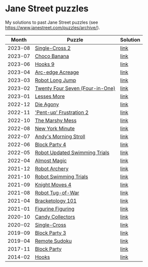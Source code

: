# Jane Street puzzles

My solutions to past Jane Street puzzles (see https://www.janestreet.com/puzzles/archive/). 

Month | Puzzle | Solution
-|-|-
2023-08 | [Single-Cross 2](https://www.janestreet.com/puzzles/single-cross-2-index/)                                 | [link](https://github.com/miguelbper/jane-street-puzzles/blob/main/2023-08-single-cross-2.py)
2023-07 | [Choco Banana](https://www.janestreet.com/puzzles/choco-banana-index/)                                     | [link](https://github.com/miguelbper/jane-street-puzzles/blob/main/2023-07-choco-banana.py)
2023-06 | [Hooks 9](https://www.janestreet.com/puzzles/hooks-9-index/)                                               | [link](https://github.com/miguelbper/jane-street-puzzles/blob/main/2023-06-hooks-9.py)
2023-04 | [Arc-edge Acreage](https://www.janestreet.com/puzzles/arc-edge-acreage-index/)                             | [link](https://github.com/miguelbper/jane-street-puzzles/blob/main/2023-04-arc-edge-acreage.py)
2023-03 | [Robot Long Jump](https://www.janestreet.com/puzzles/robot-long-jump-index/)                               | [link](https://github.com/miguelbper/jane-street-puzzles/blob/main/2023-03-robot-long-jump.py)
2023-02 | [Twenty Four Seven (Four-in-One)](https://www.janestreet.com/puzzles/twenty-four-seven-four-in-one-index/) | [link](https://github.com/miguelbper/jane-street-puzzles/blob/main/2023-02-twenty-four-seven-four-in-one.py)
2023-01 | [Lesses More](https://www.janestreet.com/puzzles/lesses-more-index/)                                       | [link](https://github.com/miguelbper/jane-street-puzzles/blob/main/2023-01-lesses-more.py)
2022-12 | [Die Agony](https://www.janestreet.com/puzzles/die-agony-index/)                                           | [link](https://github.com/miguelbper/jane-street-puzzles/blob/main/2022-12-die-agony.py)
2022-11 | ['Pent-up' Frustration 2](https://www.janestreet.com/puzzles/pent-up-frustration-2-index/)                 | [link](https://github.com/miguelbper/jane-street-puzzles/blob/main/2022-11-pent-up-frustration-2.py)
2022-10 | [The Marshy Mess](https://www.janestreet.com/puzzles/the-marshy-mess-index/)                               | [link](https://github.com/miguelbper/jane-street-puzzles/blob/main/2022-10-the-marshy-mess.py)
2022-08 | [New York Minute](https://www.janestreet.com/puzzles/new-york-minute-index/)                               | [link](https://github.com/miguelbper/jane-street-puzzles/blob/main/2022-08-new-york-minute.py)
2022-07 | [Andy's Morning Stroll](https://www.janestreet.com/puzzles/andys-morning-stroll-index/)                    | [link](https://github.com/miguelbper/jane-street-puzzles/blob/main/2022-07-andys-morning-stroll.py)
2022-06 | [Block Party 4](https://www.janestreet.com/puzzles/block-party-4-index/)                                   | [link](https://github.com/miguelbper/jane-street-puzzles/blob/main/2022-06-block-party-4.py)
2022-05 | [Robot Updated Swimming Trials](https://www.janestreet.com/puzzles/robot-updated-swimming-trials-index/)   | [link](https://github.com/miguelbper/jane-street-puzzles/blob/main/2022-05-robot-updated-swimming-trials.py)
2022-04 | [Almost Magic](https://www.janestreet.com/puzzles/almost-magic-index/)                                     | [link](https://github.com/miguelbper/jane-street-puzzles/blob/main/2022-04-almost-magic.py)
2021-12 | [Robot Archery](https://www.janestreet.com/puzzles/robot-archery-index/)                                   | [link](https://github.com/miguelbper/jane-street-puzzles/blob/main/2021-12-robot-archery.py)
2021-10 | [Robot Swimming Trials](https://www.janestreet.com/puzzles/robot-swimming-trials-index/)                   | [link](https://github.com/miguelbper/jane-street-puzzles/blob/main/2021-10-robot-swimming-trials.py)
2021-09 | [Knight Moves 4](https://www.janestreet.com/puzzles/knight-moves-4-index/)                                 | [link](https://github.com/miguelbper/jane-street-puzzles/blob/main/2021-09-knight-moves-4.py)
2021-08 | [Robot Tug-of-War](https://www.janestreet.com/puzzles/robot-tug-of-war-index/)                             | [link](https://github.com/miguelbper/jane-street-puzzles/blob/main/2021-08-robot-tug-of-war.py)
2021-04 | [Bracketology 101](https://www.janestreet.com/puzzles/bracketology-101-index/)                             | [link](https://github.com/miguelbper/jane-street-puzzles/blob/main/2021-04-bracketology-101.py)
2021-01 | [Figurine Figuring](https://www.janestreet.com/puzzles/figurine-figuring-index/)                           | [link](https://github.com/miguelbper/jane-street-puzzles/blob/main/2021-01-figurine-figuring.py)
2020-10 | [Candy Collectors](https://www.janestreet.com/puzzles/candy-collectors-index/)                             | [link](https://github.com/miguelbper/jane-street-puzzles/blob/main/2020-10-candy-collectors.py)
2020-02 | [Single-Cross](https://www.janestreet.com/puzzles/single-cross-index/)                                     | [link](https://github.com/miguelbper/jane-street-puzzles/blob/main/2020-02-single-cross.py)
2019-09 | [Block Party 3](https://www.janestreet.com/puzzles/block-party-3-index/)                                   | [link](https://github.com/miguelbper/jane-street-puzzles/blob/main/2019-09-block-party-3.py)
2019-04 | [Remote Sudoku](https://www.janestreet.com/puzzles/remote-sudoku-index/)                                   | [link](https://github.com/miguelbper/jane-street-puzzles/blob/main/2019-04-remote-sudoku.py)
2017-11 | [Block Party](https://www.janestreet.com/puzzles/block-party-index/)                                       | [link](https://github.com/miguelbper/jane-street-puzzles/blob/main/2017-11-block-party.py)
2014-02 | [Hooks](https://www.janestreet.com/puzzles/hooks-index/)                                                   | [link](https://github.com/miguelbper/jane-street-puzzles/blob/main/2014-02-hooks.py)